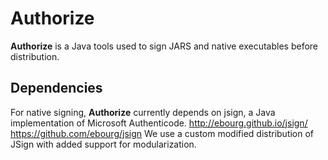 # Authorize
**Authorize** is a Java tools used to sign JARS and native executables before distribution.

## Dependencies
For native signing, **Authorize** currently depends on jsign, a Java implementation of Microsoft Authenticode.
http://ebourg.github.io/jsign/
https://github.com/ebourg/jsign
We use a custom modified distribution of JSign with added support for modularization.